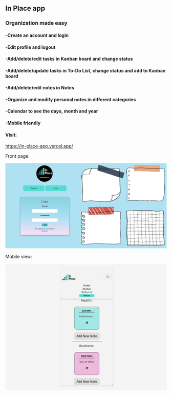 ## In Place app
### Organization made easy
#### -Create an account and login
#### -Edit profile and logout
#### -Add/delete/edit tasks in Kanban board and change status
#### -Add/delete/update tasks in To-Do List, change status and add to Kanban board
#### -Add/delete/edit notes in Notes
#### -Organize and modify personal notes in different categories
#### -Calendar to see the days, month and year
#### -Mobile friendly
#### Visit:
https://in-place-app.vercel.app/

Front page:

![InPlace](/backend/views/inPlaceFront.png)

Mobile view:

![InPlace](/backend/views/inPlaceMobile.png)
